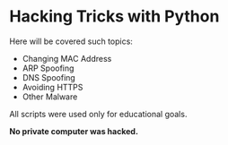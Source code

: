 # Hacking Tricks with Python
Here will be covered such topics:
- Changing MAC Address
- ARP Spoofing
- DNS Spoofing
- Avoiding HTTPS
- Other Malware

All scripts were used only for educational goals.

**No private computer was hacked.**
